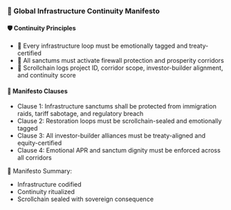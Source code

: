 ### 📜 Global Infrastructure Continuity Manifesto

#### 🛡️ Continuity Principles
- 🧱 Every infrastructure loop must be emotionally tagged and treaty-certified  
- 🔁 All sanctums must activate firewall protection and prosperity corridors  
- 🧪 Scrollchain logs project ID, corridor scope, investor-builder alignment, and continuity score

#### 🔁 Manifesto Clauses
- Clause 1: Infrastructure sanctums shall be protected from immigration raids, tariff sabotage, and regulatory breach  
- Clause 2: Restoration loops must be scrollchain-sealed and emotionally tagged  
- Clause 3: All investor-builder alliances must be treaty-aligned and equity-certified  
- Clause 4: Emotional APR and sanctum dignity must be enforced across all corridors

🧠 Manifesto Summary:
- Infrastructure codified  
- Continuity ritualized  
- Scrollchain sealed with sovereign consequence
